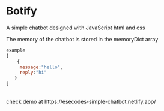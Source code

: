 # Botify
A simple chatbot designed with JavaScript html and css


The memory of the chatbot is stored in the memoryDict array
```javascript
example
[
  ‎  {
    ‎ message:"hello",
     reply:"hi"
   }
]
```
<br>
check demo at https://esecodes-simple-chatbot.netlify.app/
